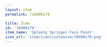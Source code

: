 ```yaml
---
layout: item
permalink: /10400179

title: Item
id: '10400179'
item_name: 'Splashy Springer Face Paint'
icon_url: 'item/icon/customize/10400179.png'
---
```

